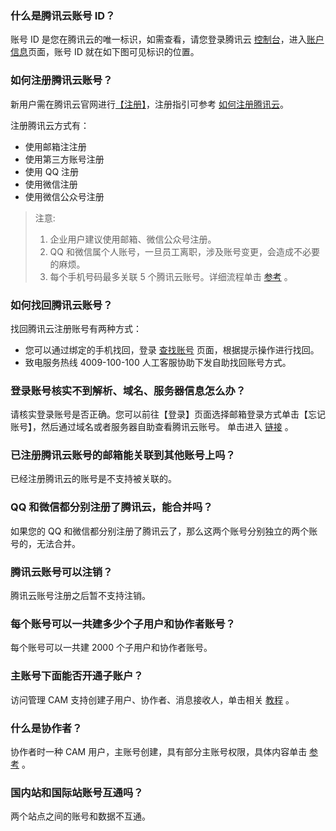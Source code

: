 ### 什么是腾讯云账号 ID？
账号 ID 是您在腾讯云的唯一标识，如需查看，请您登录腾讯云 [控制台](https://console.cloud.tencent.com/)，进入[账户信息](https://console.cloud.tencent.com/developer)页面，账号 ID 就在如下图可见标识的位置。

### 如何注册腾讯云账号？
新用户需在腾讯云官网进行[【注册】](https://cloud.tencent.com/register?s_url=https%3A%2F%2Fcloud.tencent.com%2F)，注册指引可参考 [如何注册腾讯云](https://cloud.tencent.com/doc/product/378/9603)。

注册腾讯云方式有：
- 使用邮箱注注册
- 使用第三方账号注册
- 使用 QQ 注册
- 使用微信注册
- 使用微信公众号注册

>注意:
>1. 企业用户建议使用邮箱、微信公众号注册。
>2. QQ 和微信属个人账号，一旦员工离职，涉及账号变更，会造成不必要的麻烦。
>3. 每个手机号码最多关联 5 个腾讯云账号。详细流程单击 [参考](https://cloud.tencent.com/document/product/378/9603) 。

### 如何找回腾讯云账号？
找回腾讯云注册账号有两种方式：
- 您可以通过绑定的手机找回，登录 [查找账号](https://cloud.tencent.com/services/forgotAccount) 页面，根据提示操作进行找回。
- 致电服务热线 4009-100-100 人工客服协助下发自助找回账号方式。

### 登录账号核实不到解析、域名、服务器信息怎么办？
请核实登录账号是否正确。您可以前往【登录】页面选择邮箱登录方式单击【忘记账号】，然后通过域名或者服务器自助查看腾讯云账号。
单击进入 [链接](https://cloud.tencent.com/services/forgotAccount) 。

### 已注册腾讯云账号的邮箱能关联到其他账号上吗？
已经注册腾讯云的账号是不支持被关联的。

### QQ 和微信都分别注册了腾讯云，能合并吗？
如果您的 QQ 和微信都分别注册了腾讯云了，那么这两个账号分别独立的两个账号的，无法合并。

### 腾讯云账号可以注销？
腾讯云账号注册之后暂不支持注销。

### 每个账号可以一共建多少个子用户和协作者账号？
每个账号可以一共建 2000 个子用户和协作者账号。

### 主账号下面能否开通子账户？
访问管理 CAM 支持创建子用户、协作者、消息接收人，单击相关 [教程](https://cloud.tencent.com/document/product/598/13665) 。

### 什么是协作者？
协作者时一种 CAM 用户，主账号创建，具有部分主账号权限，具体内容单击 [参考](https://cloud.tencent.com/document/product/598/13666) 。

### 国内站和国际站账号互通吗？
两个站点之间的账号和数据不互通。
